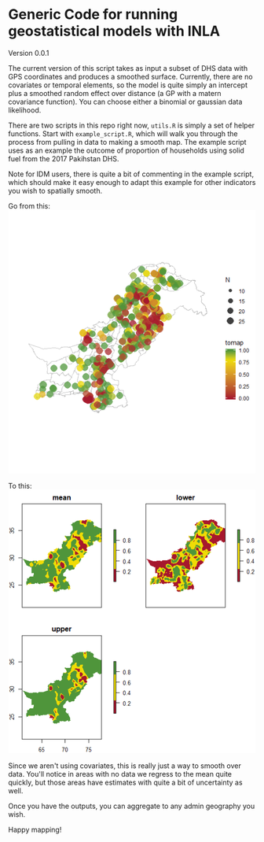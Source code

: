 # Generic Code for running geostatistical models with INLA

Version 0.0.1

The current version of this script takes as input a subset of DHS data with GPS coordinates and produces a smoothed surface. Currently, there are no covariates or temporal elements, so the model is quite simply an intercept plus a smoothed random effect over distance (a GP with a matern covariance function). You can choose either a binomial or gaussian data likelihood. 

There are two scripts in this repo right now, `utils.R` is simply a set of helper functions. Start with `example_script.R`, which will walk you through the process from pulling in data to making a smooth map. The example script uses as an example the outcome of proportion of households using solid fuel from the 2017 Pakihstan DHS.

Note for IDM users, there is quite a bit of commenting in the example script, which should make it easy enough to adapt this example for other indicators you wish to spatially smooth.

Go from this:
![Alt text](./plots_for_readme/readme_inputmap.png "")


To this:
![Alt text](./plots_for_readme/readme_outputplot.png "")

Since we aren't using covariates, this is really just a way to smooth over data. You'll notice in areas with no data we regress to the mean quite quickly, but those areas have estimates with quite a bit of uncertainty as well. 

Once you have the outputs, you can aggregate to any admin geography you wish. 

Happy mapping!